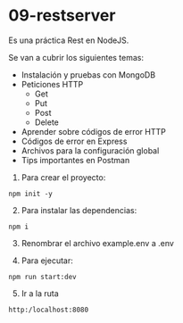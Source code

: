 # 09-restserver

Es una práctica Rest en NodeJS.

Se van a cubrir los siguientes temas:

- Instalación y pruebas con MongoDB
- Peticiones HTTP
  - Get
  - Put
  - Post
  - Delete
- Aprender sobre códigos de error HTTP
- Códigos de error en Express
- Archivos para la configuración global
- Tips importantes en Postman

1. Para crear el proyecto:

```
npm init -y
```

2. Para instalar las dependencias:

```
npm i
```

3. Renombrar el archivo example.env a .env

4. Para ejecutar:

```
npm run start:dev
```

5. Ir a la ruta

```
http:/localhost:8080
```
